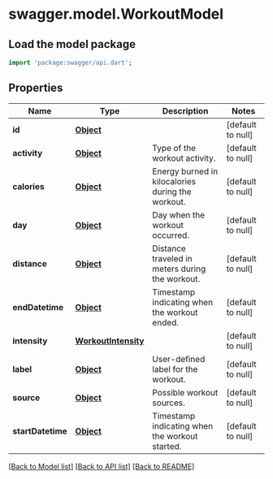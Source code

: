 # swagger.model.WorkoutModel

## Load the model package
```dart
import 'package:swagger/api.dart';
```

## Properties
Name | Type | Description | Notes
------------ | ------------- | ------------- | -------------
**id** | [**Object**](Object.md) |  | [default to null]
**activity** | [**Object**](Object.md) | Type of the workout activity. | [default to null]
**calories** | [**Object**](Object.md) | Energy burned in kilocalories during the workout. | [default to null]
**day** | [**Object**](Object.md) | Day when the workout occurred. | [default to null]
**distance** | [**Object**](Object.md) | Distance traveled in meters during the workout. | [default to null]
**endDatetime** | [**Object**](Object.md) | Timestamp indicating when the workout ended. | [default to null]
**intensity** | [**WorkoutIntensity**](WorkoutIntensity.md) |  | [default to null]
**label** | [**Object**](Object.md) | User-defined label for the workout. | [default to null]
**source** | [**Object**](Object.md) | Possible workout sources. | [default to null]
**startDatetime** | [**Object**](Object.md) | Timestamp indicating when the workout started. | [default to null]

[[Back to Model list]](../README.md#documentation-for-models) [[Back to API list]](../README.md#documentation-for-api-endpoints) [[Back to README]](../README.md)

